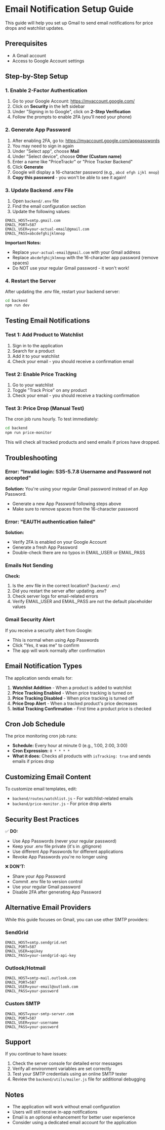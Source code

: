 # Email Notification Setup Guide

This guide will help you set up Gmail to send email notifications for price drops and watchlist updates.

## Prerequisites

- A Gmail account
- Access to Google Account settings

## Step-by-Step Setup

### 1. Enable 2-Factor Authentication

1. Go to your Google Account: https://myaccount.google.com/
2. Click on **Security** in the left sidebar
3. Under "Signing in to Google", click on **2-Step Verification**
4. Follow the prompts to enable 2FA (you'll need your phone)

### 2. Generate App Password

1. After enabling 2FA, go to: https://myaccount.google.com/apppasswords
2. You may need to sign in again
3. Under "Select app", choose **Mail**
4. Under "Select device", choose **Other (Custom name)**
5. Enter a name like "PriceTrackr" or "Price Tracker Backend"
6. Click **Generate**
7. Google will display a 16-character password (e.g., `abcd efgh ijkl mnop`)
8. **Copy this password** - you won't be able to see it again!

### 3. Update Backend .env File

1. Open `backend/.env` file
2. Find the email configuration section
3. Update the following values:

```env
EMAIL_HOST=smtp.gmail.com
EMAIL_PORT=587
EMAIL_USER=your-actual-email@gmail.com
EMAIL_PASS=abcdefghijklmnop
```

**Important Notes:**
- Replace `your-actual-email@gmail.com` with your Gmail address
- Replace `abcdefghijklmnop` with the 16-character app password (remove spaces)
- Do NOT use your regular Gmail password - it won't work!

### 4. Restart the Server

After updating the .env file, restart your backend server:

```bash
cd backend
npm run dev
```

## Testing Email Notifications

### Test 1: Add Product to Watchlist

1. Sign in to the application
2. Search for a product
3. Add it to your watchlist
4. Check your email - you should receive a confirmation email

### Test 2: Enable Price Tracking

1. Go to your watchlist
2. Toggle "Track Price" on any product
3. Check your email - you should receive a tracking confirmation

### Test 3: Price Drop (Manual Test)

The cron job runs hourly. To test immediately:

```bash
cd backend
npm run price-monitor
```

This will check all tracked products and send emails if prices have dropped.

## Troubleshooting

### Error: "Invalid login: 535-5.7.8 Username and Password not accepted"

**Solution:** You're using your regular Gmail password instead of an App Password.
- Generate a new App Password following steps above
- Make sure to remove spaces from the 16-character password

### Error: "EAUTH authentication failed"

**Solution:** 
- Verify 2FA is enabled on your Google Account
- Generate a fresh App Password
- Double-check there are no typos in EMAIL_USER or EMAIL_PASS

### Emails Not Sending

**Check:**
1. Is the .env file in the correct location? (`backend/.env`)
2. Did you restart the server after updating .env?
3. Check server logs for email-related errors
4. Verify EMAIL_USER and EMAIL_PASS are not the default placeholder values

### Gmail Security Alert

If you receive a security alert from Google:
- This is normal when using App Passwords
- Click "Yes, it was me" to confirm
- The app will work normally after confirmation

## Email Notification Types

The application sends emails for:

1. **Watchlist Addition** - When a product is added to watchlist
2. **Price Tracking Enabled** - When price tracking is turned on
3. **Price Tracking Disabled** - When price tracking is turned off
4. **Price Drop Alert** - When a tracked product's price decreases
5. **Initial Tracking Confirmation** - First time a product price is checked

## Cron Job Schedule

The price monitoring cron job runs:
- **Schedule:** Every hour at minute 0 (e.g., 1:00, 2:00, 3:00)
- **Cron Expression:** `0 * * * *`
- **What it does:** Checks all products with `isTracking: true` and sends emails if prices drop

## Customizing Email Content

To customize email templates, edit:
- `backend/routes/watchlist.js` - For watchlist-related emails
- `backend/price-monitor.js` - For price drop alerts

## Security Best Practices

✅ **DO:**
- Use App Passwords (never your regular password)
- Keep your .env file private (it's in .gitignore)
- Use different App Passwords for different applications
- Revoke App Passwords you're no longer using

❌ **DON'T:**
- Share your App Password
- Commit .env file to version control
- Use your regular Gmail password
- Disable 2FA after generating App Password

## Alternative Email Providers

While this guide focuses on Gmail, you can use other SMTP providers:

### SendGrid
```env
EMAIL_HOST=smtp.sendgrid.net
EMAIL_PORT=587
EMAIL_USER=apikey
EMAIL_PASS=your-sendgrid-api-key
```

### Outlook/Hotmail
```env
EMAIL_HOST=smtp-mail.outlook.com
EMAIL_PORT=587
EMAIL_USER=your-email@outlook.com
EMAIL_PASS=your-password
```

### Custom SMTP
```env
EMAIL_HOST=your-smtp-server.com
EMAIL_PORT=587
EMAIL_USER=your-username
EMAIL_PASS=your-password
```

## Support

If you continue to have issues:
1. Check the server console for detailed error messages
2. Verify all environment variables are set correctly
3. Test your SMTP credentials using an online SMTP tester
4. Review the `backend/utils/mailer.js` file for additional debugging

## Notes

- The application will work without email configuration
- Users will still receive in-app notifications
- Email is an optional enhancement for better user experience
- Consider using a dedicated email account for the application
